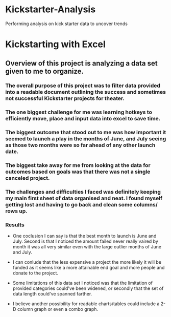 # Kickstarter-Analysis

Performing analysis on kick starter data to uncover trends 

# Kickstarting with Excel 

## Overview of this project is analyzing a data set given to me to organize.

### The overall purpose of this project was to filter data provided into a readable document outlining the success and sometimes not successful Kickstarter projects for theater.

### The one biggest challenge for me was learning hotkeys to efficiently move, place and input data into excel to save time. 

### The biggest outcome that stood out to me was how important it seemed to launch a play in the months of June, and July seeing as those two months were so far ahead of any other launch date.

### The biggest take away for me from looking at the data for outcomes based on goals was that there was not a single canceled project. 

### The challenges and difficulties I faced was definitely keeping my main first sheet of data organised and neat. I found myself getting lost and having to go back and clean some columns/ rows up. 

### Results 

- One coclusion I can say is that the best month to launch is June and July. Second is that I noticed the amount failed never really vaired by month it was all very similar even with the large outlier months of June and July.

- I can conlude that the less expensive a project the more likely it will be funded as it seems like a more attainable end goal and more people and donate to the project.

- Some limitations of this data set I noticed was that the limitation of provided categories could've been widened, or secondly that the set of data length could've spanned farther. 

- I believe another possibility for readable charts/tables could include a 2-D column graph or even a combo graph. 
